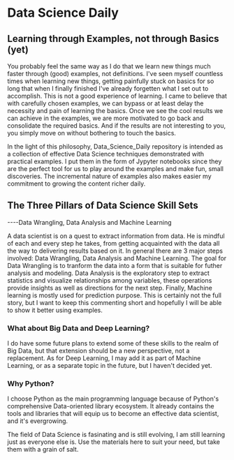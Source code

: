 # Data Science Daily
## Learning through Examples, not through Basics (yet)
You probably feel the same way as I do that we learn new things much faster through (good) examples, not definitions. I've seen myself countless times when learning new things, getting painfully stuck on basics for so long that when I finally finished I've already forgetten what I set out to accomplish. This is not a good experience of learning. I came to believe that with carefully chosen examples, we can bypass or at least delay the necessity and pain of learning the basics. Once we see the cool results we can achieve in the examples, we are more motivated to go back and consolidate the required basics. And if the results are not interesting to you, you simply move on without bothering to touch the basics. <br>

In the light of this philosophy, Data_Science_Daily repository is intended as a collection of effective Data Science techniques demonstrated with practical examples. I put them in the form of Jypyter notebooks since they are the perfect tool for us to play around the examples and make fun, small discoveries. The incremental nature of examples also makes easier my commitment to growing the content richer daily. 

## The Three Pillars of Data Science Skill Sets
----Data Wrangling, Data Analysis and Machine Learning

A data scientist is on a quest to extract information from data. He is mindful of each and every step he takes, from getting acquainted with the data all the way to delivering results based on it. In general there are 3 major steps involved: Data Wrangling, Data Analysis and Machine Learning. The goal for Data Wrangling is to tranform the data into a form that is suitable for futher analysis and modeling. Data Analysis is the exploratory step to extract statistics and visualize relationships among variables, these operations provide insights as well as directions for the next step. Finally, Machine learning is mostly used for prediction purpose. This is certainly not the full story, but I want to keep this commenting short and hopefully I will be able to show it better using examples.

### What about Big Data and Deep Learning?
I do have some future plans to extend some of these skills to the realm of Big Data, but that extension should be a new perspective, not a replacement. As for Deep Learning, I may add it as part of Machine Learning, or as a separate topic in the future, but I haven't decided yet.

### Why Python?
I choose Python as the main programming language because of Python's comprehensive Data-oriented library ecosystem. It already contains the tools and libraries that will equip us to become an effective data scientist, and it's evergrowing. <br>


The field of Data Science is fasinating and is still evolving, I am still learning just as everyone else is. Use the materials here to suit your need, but take them with a grain of salt.
